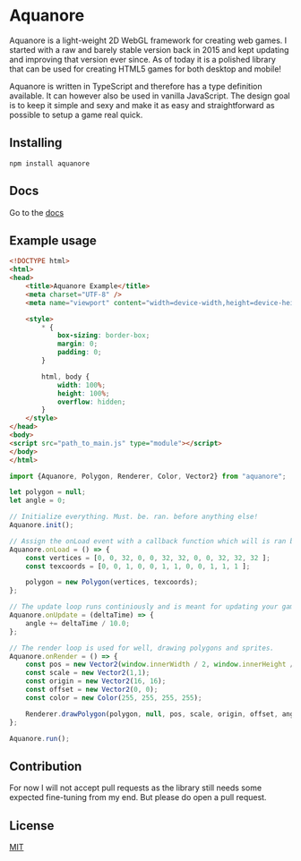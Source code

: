 # Aquanore
Aquanore is a light-weight 2D WebGL framework for creating web games. I started with a raw and barely stable version back in 2015 and kept updating and improving that version ever since. As of today it is a polished library that can be used for creating HTML5 games for both desktop and mobile!

Aquanore is written in TypeScript and therefore has a type definition available. It can however also be used in vanilla JavaScript. The design goal is to keep it simple and sexy and make it as easy and straightforward as possible to setup a game real quick.

## Installing
```
npm install aquanore
```

## Docs
Go to the [docs](./docs/aquanore.md)

## Example usage
```html
<!DOCTYPE html>
<html>
<head>
    <title>Aquanore Example</title>
    <meta charset="UTF-8" />
    <meta name="viewport" content="width=device-width,height=device-height,initial-scale=1.0" />

    <style>
        * {
            box-sizing: border-box;
            margin: 0;
            padding: 0;
        }

        html, body {
            width: 100%;
            height: 100%;
            overflow: hidden;
        }
    </style>
</head>
<body>
<script src="path_to_main.js" type="module"></script>
</body>
</html>
```

```js
import {Aquanore, Polygon, Renderer, Color, Vector2} from "aquanore";

let polygon = null;
let angle = 0;

// Initialize everything. Must. be. ran. before anything else!
Aquanore.init();

// Assign the onLoad event with a callback function which will is ran before the game loop. Use this to load content and state initialization.
Aquanore.onLoad = () => {
    const vertices = [0, 0, 32, 0, 0, 32, 32, 0, 0, 32, 32, 32 ];
    const texcoords = [0, 0, 1, 0, 0, 1, 1, 0, 0, 1, 1, 1 ];

    polygon = new Polygon(vertices, texcoords);
};

// The update loop runs continiously and is meant for updating your game state/animations/motions/etc.
Aquanore.onUpdate = (deltaTime) => {
    angle += deltaTime / 10.0;
};

// The render loop is used for well, drawing polygons and sprites.
Aquanore.onRender = () => {
    const pos = new Vector2(window.innerWidth / 2, window.innerHeight / 2);
    const scale = new Vector2(1,1);
    const origin = new Vector2(16, 16);
    const offset = new Vector2(0, 0);
    const color = new Color(255, 255, 255, 255);

    Renderer.drawPolygon(polygon, null, pos, scale, origin, offset, angle, false, false, color);
};

Aquanore.run();
```

## Contribution
For now I will not accept pull requests as the library still needs some expected fine-tuning from my end. But please do open a pull request.

## License
[MIT](./LICENSE)
